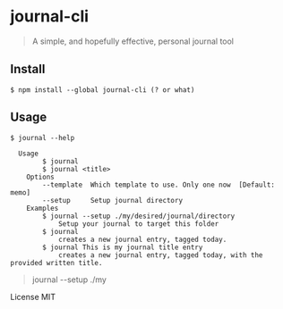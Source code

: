 # journal-cli

> A simple, and hopefully effective, personal journal tool

## Install

```
$ npm install --global journal-cli (? or what)
```

## Usage

```
$ journal --help

  Usage
		$ journal
		$ journal <title>
	Options
		--template  Which template to use. Only one now  [Default: memo]
		--setup		Setup journal directory
	Examples
		$ journal --setup ./my/desired/journal/directory
			Setup your journal to target this folder
		$ journal
			creates a new journal entry, tagged today.
		$ journal This is my journal title entry
			creates a new journal entry, tagged today, with the provided written title.
```


> journal --setup ./my

License MIT
